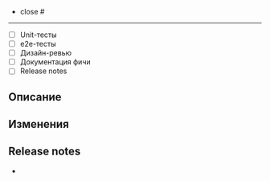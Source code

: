 <!-- Если этот PR закрывает Issue, то укажи ссылку на него. Используй доступные ключевые слова (см. https://docs.github.com/en/get-started/writing-on-github/working-with-advanced-formatting/using-keywords-in-issues-and-pull-requests). -->
- close #

---

<!-- Чеклист. Лишние пункты можно удалить если изменения не подразумевают их наличие. Иначе, необходимо обоснование по каждому пункту. -->
- [ ] Unit-тесты
- [ ] e2e-тесты
- [ ] Дизайн-ревью
- [ ] Документация фичи
- [ ] Release notes

## Описание

<!--
По возможности, напиши подробности о том, что делает PR.

Добавь ссылки на связанные задачи, если такие есть. Это позволит легче разобраться откуда росли
"ноги".

Пример:
- related to #123
-->

## Изменения

<!--
Перечисли изменения и причины по которым они сделаны, если это по какой-то причине не очевидно.
В будущем это поможет ответить почему было сделано именно так.

Если всё прозрачно, то игнорируй этот заголовок.
-->

## Release notes
-
<!-- 
Необходимо описать основные изменения, которые будут отображены в release notes релиза, в который попадет задача
Формат следующий:
- Если вы не хотите, чтобы в Release notes попала информация о вашем PR, то оставьте просто "-"
- Изменения нужно сгруппировать в секции. Можно указать несколько секций, порядок не важен. Секция должна быть заголовом второго уровня (`## ${заголовок}`). Ниже список секций
  - Новые компоненты
  - Улучшения
  - Исправления
  - Документация
  - Зависимости
- В каждой секции нужно указать список изменений
- Каждый пункт изменений должен начинаться с '-'
- Если изменение касается какого-то конкретного компонента, то его название должно быть указано и отделено от описания через ':'
Пример:
> - CustomSelect: поправлен баг с неправильным позиционированием

или

> - [CustomSelect](https://vkcom.github.io/VKUI/${version}/#/CustomSelect): поправил баг с неправильным позиционированием 

- Если изменений по одному компоненту несколько, их нужно указать в следующем формате
> - CustomSelect:
>   - Поправлен баг с позиционированием
>   - Добавлен новый props

- Если изменение не касается конкретного компонента, то его нужно также указать через '-' и далее в свободной форме
Пример:
> - Переделан механизм отображения всех модальных окон

- Для каждого пункта можно добавить дополнительную информацию. Ее можно указать на следующей строке после описания изменения

Пример:
> ## Новые компоненты
> - Button: компонент, для отображения кнопок
> Более подробное описание
> {Картинка нового компонента}

-->
